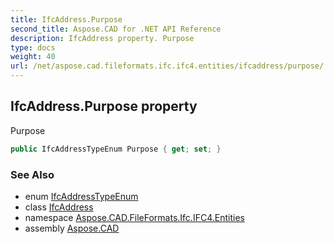 ```yaml
---
title: IfcAddress.Purpose
second_title: Aspose.CAD for .NET API Reference
description: IfcAddress property. Purpose
type: docs
weight: 40
url: /net/aspose.cad.fileformats.ifc.ifc4.entities/ifcaddress/purpose/
---
```

## IfcAddress.Purpose property

Purpose

```csharp
public IfcAddressTypeEnum Purpose { get; set; }
```

### See Also

* enum [IfcAddressTypeEnum](../../../aspose.cad.fileformats.ifc.ifc4.types/ifcaddresstypeenum/)
* class [IfcAddress](../)
* namespace [Aspose.CAD.FileFormats.Ifc.IFC4.Entities](../../ifcaddress/)
* assembly [Aspose.CAD](../../../)


